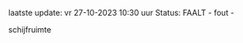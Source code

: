 laatste update: 
vr 27-10-2023 10:30   uur 
Status: FAALT - fout - 
<div class="service R">schijfruimte</div>